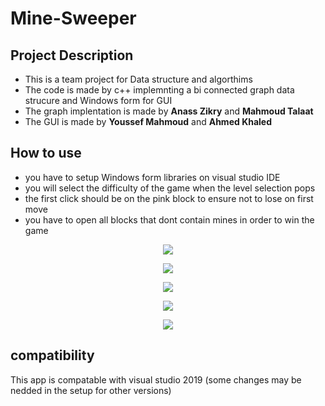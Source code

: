# Mine-Sweeper

## Project Description 

- This is a team project for Data structure and algorthims 
- The code is made by c++ implemnting a bi connected graph data strucure and Windows form for GUI
- The graph implentation is made by **Anass Zikry** and **Mahmoud Talaat** 
- The GUI is made by **Youssef Mahmoud** and **Ahmed Khaled** 
## How to use 
- you have to setup Windows form libraries on visual studio IDE
- you will select the difficulty of the game when the level selection pops
- the first click should be on the pink block to ensure not to lose on first move
- you have to open all blocks that dont contain mines in order to win the game 

<p align="center">
  <img src="https://user-images.githubusercontent.com/99073523/210167040-7c0cf2b8-e2f3-44e1-822d-996f23ef9344.jpg"/>
</p>

<p align="center">
  <img src="https://user-images.githubusercontent.com/99073523/210167060-75a59557-a989-4215-baa3-f2aa4cf1a6a8.jpg"/>
</p>

<p align="center">
  <img src="https://user-images.githubusercontent.com/99073523/210167003-13a15354-a96c-40fc-a540-a1cf9920370d.jpg"/>
</p>

<p align="center">
  <img src="https://user-images.githubusercontent.com/99073523/210167072-e7c0391d-58de-4b95-a8da-06bdd37e35a0.jpg"/>
</p>

<p align="center">
  <img src="https://user-images.githubusercontent.com/99073523/210167096-164f30dd-41e1-412e-a082-76188120b79e.jpg"/>
</p>

## compatibility

This app is compatable with visual studio 2019 (some changes may be nedded in the setup for other versions)

